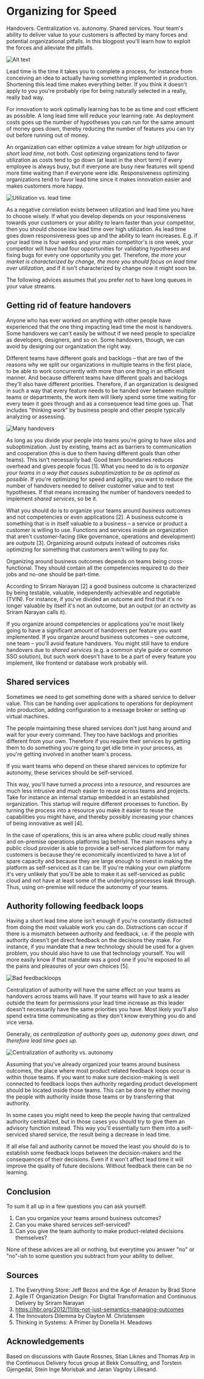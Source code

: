 Organizing for Speed
====================

Handovers. Centralization vs. autonomy. Shared services. Your team's ability to deliver value to your customers is affected by many forces and potential organizational pitfalls. In this blogpost you'll learn how to exploit the forces and alleviate the pitfalls.

![Alt text](front.png)

Lead time is the time it takes you to complete a process, for instance from conceiving an idea to actually having something implemented in production. Shortening this lead time makes everything better. If you think it doesn't apply to you you're probably ripe for being naturally selected in a really, really bad way.

For innovation to work optimally learning has to be as time and cost efficient as possible. A long lead time will reduce your learning rate. As deployment costs goes up the number of hypotheses you can run for the same amount of money goes down, thereby reducing the number of features you can try out before running out of money.

An organization can either optimize a value stream for _high utilization_ or _short lead time_, not both. Cost optimizing organizations tend to favor utilization as costs tend to go down (at least in the short term) if every employee is always busy, but if everyone are busy new features will spend more time waiting than if everyone were idle. Responsiveness optimizing organizations tend to favor lead time since it makes innovation easier and makes customers more happy.

![Utilization vs. lead time](img/lead-time-vs-utilization.png)

As a negative correlation exists between utilization and lead time you have to choose wisely. If what you develop depends on your responsiveness towards your customers or your ability to learn faster than your competitor, then you should choose low lead time over high utilization. As lead time goes down responsiveness goes up and the ability to learn increases. E.g. if your lead time is four weeks and your main competitor's is one week, your competitor will have had four opportunities for validating hypotheses and fixing bugs for every one opportunity you get. Therefore, _the more your market is characterized by change, the more you should focus on lead time over utilization_, and if it isn't characterized by change now it might soon be.

The following advices assumes that you prefer _not_ to have long queues in your value streams.


Getting rid of feature handovers
--------------------------------

Anyone who has ever worked on anything with other people have experienced that the one thing impacting lead time the most is handovers. Some handovers we can't easily be without if we need people to specialize as developers, designers, and so on. Some handovers, though, we can avoid by designing our organization the right way.

Different teams have different goals and backlogs – that are two of the reasons why we split our organizations in multiple teams in the first place, to be able to work concurrently with more than one thing in an efficient manner. And because different teams have different goals and backlogs they'll also have different priorities. Therefore, if an organization is designed in such a way that every feature needs to be handed over between multiple teams or departments, the work item will likely spend some time waiting for every team it goes through and as a consequence lead time goes up. That includes "thinking work" by business people and other people typically analyzing or assessing.

![Many handovers](img/un-agile-org.png)

As long as you divide your people into teams you're going to have silos and suboptimization. Just by existing, teams act as barriers to communication and cooperation (this is due to them having different goals than other teams). This isn't necessarily bad. Good team boundaries reduces overhead and gives people focus [1]. What you need to do is to _organize your teams in a way that causes suboptimization to be as optimal as possible_. If you're optimizing for speed and agility, you want to reduce the number of handovers needed to deliver customer value and to test hypotheses. If that means increasing the number of handovers needed to implement _shared services_, so be it.

What you should do is to organize your teams around _business outcomes_ and not competencies or even applications [2]. A business outcome is something that is in itself valuable to a business – a service or product a customer is willing to use. Functions and services inside an organization that aren't customer-facing (like governance, operations and development) are _outputs_ [3]. Organizing around outputs instead of outcomes risks optimizing for something that customers aren't willing to pay for.

Organizing around business outcomes depends on teams being cross-functional. They should contain all the competencies required to do their jobs and no-one should be part-time.

According to Sriram Narayan [2] a good business outcome is characterized by being testable, valuable, independently achievable and negotiable (TVIN). For instance, if you've divided an outcome and find that it's no longer valuable by itself it's not an outcome, but an output (or an _activity_ as Sriram Narayan calls it).

If you organize around competencies or applications you're most likely going to have a significant amount of handovers per feature you want implemented. If you organize around business outcomes – one outcome, one team – you'll avoid feature handovers. You might still have to endure handovers due to _shared services_ (e.g. a common style guide or common SSO solution), but such work doesn't have to be a part of every feature you implement, like frontend or database work probably will.


Shared services
---------------

Sometimes we need to get something done with a shared service to deliver value. This can be handing over applications to operations for deployment into production, adding configuration to a message broker or setting up virtual machines.

The people maintaining these shared services don't just hang around and wait for your every command. They too have backlogs and priorities different from your own. Therefore if you require their services by getting them to do something you're going to get idle time in your process, as you're getting involved in another team's process.

If you want teams who depend on these shared services to optimize for autonomy, these services should be self-serviced.

This way, you'll have turned a _process_ into a _resource_, and resources are much less intrusive and much easier to reuse across teams and projects. Take for instance an internal startup embedded in an established organization. This startup will require different processes to function. By turning the process into a resource you make it easier to reuse the capabilities you might have, and thereby possibly increasing your chances of being innovative as well [4].

In the case of operations, this is an area where public cloud really shines and on-premise operations platforms lag behind. The main reasons why a public cloud provider is able to provide a self-serviced platform for many customers is because they're economically incentivized to have a lot of spare capacity and because they are large enough to invest in making the platform as self-serviced as it can be. If you're making your own platform it's very unlikely that you'll be able to make it as self-serviced as public cloud and not have at least some of the underlying processes leak through. Thus, using on-premise will reduce the autonomy of your teams.


Authority following feedback loops
----------------------------------

Having a short lead time alone isn't enough if you're constantly distracted from doing the most valuable work you can do. Distractions can occur if there is a mismatch between authority and feedback, i.e. if the people with authority doesn't get direct feedback on the decisions they make. For instance, if you mandate that a new technology should be used for a given problem, you should also have to use that technology yourself. You will more easily know if that mandate was a good one if you're exposed to all the pains and pleasures of your own choices [5].

![Bad feedbackloops](img/bad-feedbackloops.png)

Centralization of authority will have the same effect on your teams as handovers across teams will have. If your teams will have to ask a leader outside the team for permissions your lead time increase as this leader doesn't necessarily have the same priorities you have. Most likely you'll also spend extra time communicating as they don't know everything you do and vice versa.

Generally, _as centralization of authority goes up, autonomy goes down, and therefore lead time goes up._

![Centralization of authority vs. autonomy](img/centralization-vs-autonomy.png)

Assuming that you've already organized your teams around business outcomes, the place where most product related feedback loops occur is within those teams. If you want to make sure decision-making is well connected to feedback loops then authority regarding product development should be located inside those teams. This can be done by either moving the people with authority inside those teams or by transferring that authority.

In some cases you might need to keep the people having that centralized authority centralized, but in those cases you should try to give them an advisory function instead. This way you'll essentially turn them into a self-serviced shared service, the result being a decrease in lead time.

If all else fail and authority cannot be moved the least you should do is to establish some feedback loops between the decision-makers and the consequences of their decisions. Even if it won't affect lead time it will improve the quality of future decisions. Without feedback there can be no learning.


Conclusion
----------

To sum it all up in a few questions you can ask yourself:

1. Can you organize your teams around business outcomes?
2. Can you make shared services self-serviced?
3. Can you give the team authority to make product-related decisions themselves?

None of these advices are all or nothing, but everytime you answer "no" or "no"-ish to some question you subtract from your ability to deliver.


Sources
-------

1. The Everything Store: Jeff Bezos and the Age of Amazon by Brad Stone
2. Agile IT Organization Design: For Digital Transformation and Continuous Delivery by Sriram Narayan
3. https://hbr.org/2012/11/its-not-just-semantics-managing-outcomes
4. The Innovators Dilemma by Clayton M. Christensen
5. Thinking in Systems: A Primer by Donella H. Meadows


Acknowledgements
----------------

Based on discussions with Gaute Rossnes, Stian Liknes and Thomas Arp in the Continuous Delivery focus group at Bekk Consulting, and Torstein Gjengedal, Stein Inge Morisbak and Jøran Vagnby Lillesand.
